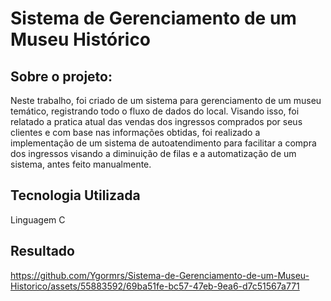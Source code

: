 # Sistema de Gerenciamento de um Museu Histórico

## Sobre o projeto:
Neste trabalho, foi criado de um sistema para gerenciamento de um museu temático, registrando todo o fluxo de dados do local. Visando isso, foi relatado a pratica atual das vendas dos ingressos comprados por seus clientes e com base nas informações obtidas, foi realizado a implementação de um sistema de autoatendimento para facilitar a compra dos ingressos visando a diminuição de filas e a automatização de um sistema, antes feito manualmente.

## Tecnologia Utilizada
Linguagem C

## Resultado
https://github.com/Ygormrs/Sistema-de-Gerenciamento-de-um-Museu-Historico/assets/55883592/69ba51fe-bc57-47eb-9ea6-d7c51567a771

